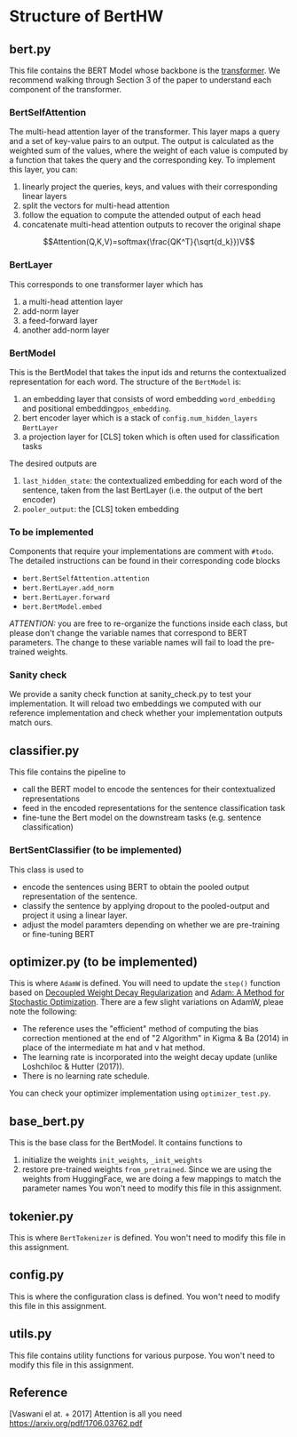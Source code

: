 # Structure of BertHW

## bert.py
This file contains the BERT Model whose backbone is the [transformer](https://arxiv.org/pdf/1706.03762.pdf). We recommend walking through Section 3 of the paper to understand each component of the transformer. 

### BertSelfAttention
The multi-head attention layer of the transformer. This layer maps a query and a set of key-value pairs to an output. The output is calculated as the weighted sum of the values, where the weight of each value is computed by a function that takes the query and the corresponding key. To implement this layer, you can:
1. linearly project the queries, keys, and values with their corresponding linear layers
2. split the vectors for multi-head attention
3. follow the equation to compute the attended output of each head
4. concatenate multi-head attention outputs to recover the original shape

$$Attention(Q,K,V)=softmax(\frac{QK^T}{\sqrt{d_k}})V$$

### BertLayer
This corresponds to one transformer layer which has 
1. a multi-head attention layer
2. add-norm layer
3. a feed-forward layer
4. another add-norm layer

### BertModel
This is the BertModel that takes the input ids and returns the contextualized representation for each word. The structure of the ```BertModel``` is:
1. an embedding layer that consists of word embedding ```word_embedding``` and positional embedding```pos_embedding```.
2. bert encoder layer which is a stack of ```config.num_hidden_layers``` ```BertLayer```
3. a projection layer for [CLS] token which is often used for classification tasks

The desired outputs are
1. ```last_hidden_state```: the contextualized embedding for each word of the sentence, taken from the last BertLayer (i.e. the output of the bert encoder)
2. ```pooler_output```: the [CLS] token embedding

### To be implemented
Components that require your implementations are comment with ```#todo```. The detailed instructions can be found in their corresponding code blocks
* ```bert.BertSelfAttention.attention``` 
* ```bert.BertLayer.add_norm```
* ```bert.BertLayer.forward```
* ```bert.BertModel.embed```

*ATTENTION:* you are free to re-organize the functions inside each class, but please don't change the variable names that correspond to BERT parameters. The change to these variable names will fail to load the pre-trained weights.

### Sanity check
We provide a sanity check function at sanity_check.py to test your implementation. It will reload two embeddings we computed with our reference implementation and check whether your implementation outputs match ours. 


## classifier.py
This file contains the pipeline to 
* call the BERT model to encode the sentences for their contextualized representations
* feed in the encoded representations for the sentence classification task
* fine-tune the Bert model on the downstream tasks (e.g. sentence classification)


### BertSentClassifier (to be implemented)
This class is used to
* encode the sentences using BERT to obtain the pooled output representation of the sentence.
* classify the sentence by applying dropout to the pooled-output and project it using a linear layer.
* adjust the model paramters depending on whether we are pre-training or fine-tuning BERT

## optimizer.py  (to be implemented)
This is where `AdamW` is defined.
You will need to update the `step()` function based on [Decoupled Weight Decay Regularization](https://arxiv.org/abs/1711.05101) and [Adam: A Method for Stochastic Optimization](https://arxiv.org/abs/1412.6980).
There are a few slight variations on AdamW, pleae note the following:
- The reference uses the "efficient" method of computing the bias correction mentioned at the end of "2 Algorithm" in Kigma & Ba (2014) in place of the intermediate m hat and v hat method.
- The learning rate is incorporated into the weight decay update (unlike Loshchiloc & Hutter (2017)).
- There is no learning rate schedule.

You can check your optimizer implementation using `optimizer_test.py`.


## base_bert.py
This is the base class for the BertModel. It contains functions to 
1. initialize the weights ``init_weights``, ``_init_weights``
2. restore pre-trained weights ``from_pretrained``. Since we are using the weights from HuggingFace, we are doing a few mappings to match the parameter names
You won't need to modify this file in this assignment.

## tokenier.py
This is where `BertTokenizer` is defined. You won't need to modify this file in this assignment.

## config.py
This is where the configuration class is defined. You won't need to modify this file in this assignment.

## utils.py
This file contains utility functions for various purpose. You won't need to modify this file in this assignment.
 
## Reference
[Vaswani el at. + 2017] Attention is all you need https://arxiv.org/pdf/1706.03762.pdf
